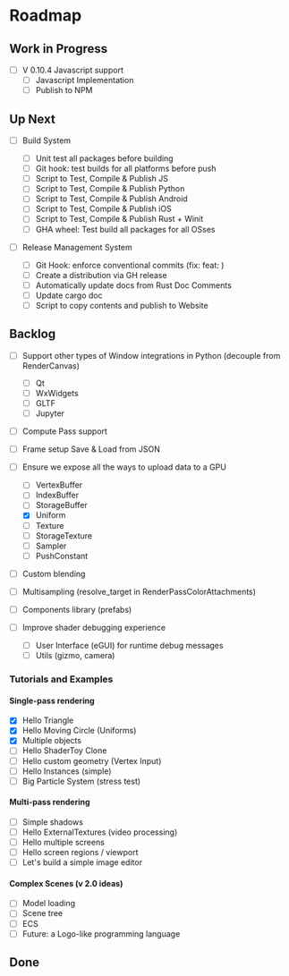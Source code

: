 # Roadmap

## Work in Progress

- [ ] V 0.10.4 Javascript support
  - [ ] Javascript Implementation
  - [ ] Publish to NPM

## Up Next

- [ ] Build System

  - [ ] Unit test all packages before building
  - [ ] Git hook: test builds for all platforms before push
  - [ ] Script to Test, Compile & Publish JS
  - [ ] Script to Test, Compile & Publish Python
  - [ ] Script to Test, Compile & Publish Android
  - [ ] Script to Test, Compile & Publish iOS
  - [ ] Script to Test, Compile & Publish Rust + Winit
  - [ ] GHA wheel: Test build all packages for all OSses

- [ ] Release Management System

  - [ ] Git Hook: enforce conventional commits (fix: feat: )
  - [ ] Create a distribution via GH release
  - [ ] Automatically update docs from Rust Doc Comments
  - [ ] Update cargo doc
  - [ ] Script to copy contents and publish to Website

## Backlog

- [ ] Support other types of Window integrations in Python (decouple from RenderCanvas)
  - [ ] Qt
  - [ ] WxWidgets
  - [ ] GLTF
  - [ ] Jupyter
- [ ] Compute Pass support
- [ ] Frame setup Save & Load from JSON
- [ ] Ensure we expose all the ways to upload data to a GPU

  - [ ] VertexBuffer
  - [ ] IndexBuffer
  - [ ] StorageBuffer
  - [x] Uniform
  - [ ] Texture
  - [ ] StorageTexture
  - [ ] Sampler
  - [ ] PushConstant

- [ ] Custom blending

- [ ] Multisampling (resolve_target in RenderPassColorAttachments)

- [ ] Components library (prefabs)

- [ ] Improve shader debugging experience
  - [ ] User Interface (eGUI) for runtime debug messages
  - [ ] Utils (gizmo, camera)

### Tutorials and Examples

#### Single-pass rendering

- [x] Hello Triangle
- [x] Hello Moving Circle (Uniforms)
- [x] Multiple objects
- [ ] Hello ShaderToy Clone
- [ ] Hello custom geometry (Vertex Input)
- [ ] Hello Instances (simple)
- [ ] Big Particle System (stress test)

#### Multi-pass rendering

- [ ] Simple shadows
- [ ] Hello ExternalTextures (video processing)
- [ ] Hello multiple screens
- [ ] Hello screen regions / viewport
- [ ] Let's build a simple image editor

#### Complex Scenes (v 2.0 ideas)

- [ ] Model loading
- [ ] Scene tree
- [ ] ECS
- [ ] Future: a Logo-like programming language

## Done
